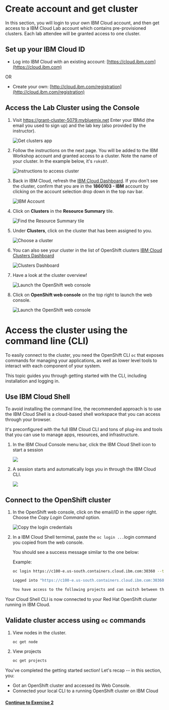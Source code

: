 # Create account and get cluster

In this section, you will login to your own IBM Cloud account, and then get access to a IBM Cloud Lab account which contains pre-provisioned clusters. Each lab attendee will be granted access to one cluster.

## Set up your IBM Cloud ID

* Log into IBM Cloud with an existing account: [https://cloud.ibm.com](https://cloud.ibm.com)

OR

* Create your own: [http://cloud.ibm.com/registration](http://cloud.ibm.com/registration)

## Access the Lab Cluster using the Console

1. Visit https://grant-cluster-5079.mybluemix.net Enter your IBMid \(the email you used to sign up\) and the lab key \(also provided by the instructor\).

    ![Get clusters app](../assets/get-clusters.png)

2. Follow the instructions on the next page. You will be added to the IBM Workshop account and granted access to a cluster. Note the name of your cluster. In the example below, it's `roks07`.

    ![Instructions to access cluster](../assets/access-clusters.png)

3. Back in IBM Cloud, refresh the [IBM Cloud Dashboard](https://cloud.ibm.com). If you don't see the cluster, confirm that you are in the **1860103 - IBM** account by clicking on the account selection drop down in the top nav bar.

    ![IBM Account](../assets/ibmaccount.png)

4. Click on **Clusters** in the **Resource Summary** tile.

    ![Find the Resource Summary tile](../assets/dashboard.png)

5. Under **Clusters**, click on the cluster that has been assigned to you.

    ![Choose a cluster](../assets/clusters-overview.png)

6. You can also see your cluster in the list of OpenShift clusters [IBM Cloud Clusters Dashboard](https://cloud.ibm.com/kubernetes/clusters?platformType=openshift)

    ![Clusters Dashboard](../assets/cluster-dashboard.png)

7. Have a look at the cluster overview!

    ![Launch the OpenShift web console](../assets/cluster-overview.png)

8. Click on **OpenShift web console** on the top right to launch the web console.

    ![Launch the OpenShift web console](../assets/ocp-console.png)

# Access the cluster using the command line (CLI)

To easily connect to the cluster, you need the OpenShift CLI `oc` that exposes commands for managing your applications, as well as lower level tools to interact with each component of your system. 

This topic guides you through getting started with the CLI, including installation and logging in.

## Use IBM Cloud Shell

To avoid installing the command line, the recommended approach is to use the IBM Cloud Shell is a cloud-based shell workspace that you can access through your browser.

It's preconfigured with the full IBM Cloud CLI and tons of plug-ins and tools that you can use to manage apps, resources, and infrastructure.

1. In the IBM Cloud Console menu bar, click the IBM Cloud Shell icon to start a session

    ![](../assets/cloud-shell-access.png)

1. A session starts and automatically logs you in through the IBM Cloud CLI.

    ![](../assets/cloud-shell-login.png)


## Connect to the OpenShift cluster

1. In the OpenShift web console, click on the email/ID in the upper right. Choose the _Copy Login Command_ option.

    ![Copy the login credentials](../assets/copy-login-command.png)


1. In a IBM Cloud Shell termimal, paste the `oc login ...`login command you copied from the web console.

    You should see a success message similar to the one below:
    
    Example:
    ```bash
    oc login https://c100-e.us-south.containers.cloud.ibm.com:30360 --token=NYVkVysxxxxxxxxxxxxxxxxxxxxRQa8tM

    Logged into "https://c100-e.us-south.containers.cloud.ibm.com:30360" as "IAM#firstname.lasname@ibm.com" using the token provided.

    You have access to the following projects and can switch between them with 'oc project <projectname>'
    ```
Your Cloud Shell CLI is now connected to your Red Hat OpenShift cluster running in IBM Cloud.


## Validate cluster access using `oc` commands

1. View nodes in the cluster.

    ```bash
    oc get node
    ```

2. View projects

    ```bash
    oc get projects
    ```

You've completed the getting started section! Let's recap -- in this section, you:

* Got an OpenShift cluster and accessed its Web Console.
* Connected your local CLI to a running OpenShift cluster on IBM Cloud

#### [Continue to Exercise 2](../exercise-2/README.md)